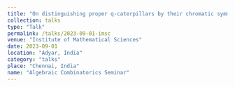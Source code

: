 ```yaml
---
title: "On distinguishing proper q-caterpillars by their chromatic symmetric functions"
collection: talks
type: "Talk"
permalink: /talks/2023-09-01-imsc
venue: "Institute of Mathematical Sciences"
date: 2023-09-01
location: "Adyar, India"
category: "talks"
place: "Chennai, India"
name: "Algebraic Combinatorics Seminar"
---
```


